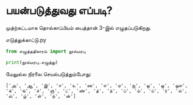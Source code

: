 # பயன்படுத்துவது எப்படி?

முத்ற்கட்டமாக தொல்காப்பியம் பைத்தான் 3-இல் எழுதப்படுகிறது.

எடுத்துக்காட்டு.py  
```python
from எழுத்ததிகாரம் import நூல்மரபு

print(நூல்மரபு.எழுத்து)
```

மேலுல்ல நிரலை செயல்படுத்தும்போது:  
```
['அ', 'ஆ', 'இ', 'ஈ', 'உ', 'ஊ', 'எ', 'ஏ', 'ஐ', 'ஒ', 'ஓ', 'ஔ', 'க்', 'ங்', 'ச்', 'ஞ்', 'ட்', 'ண்', 'த்', 'ந்', 'ப்', 'ம்', 'ய்', 'ர்', 'ல்', 'வ்', 'ழ்', 'ள்', 'ற்', 'ன்']
```
